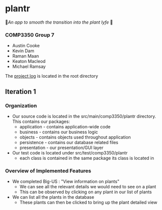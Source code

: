 # plantr 
:seedling:*An app to smooth the transition into the plant lyfe* :seedling:

### COMP3350 Group 7
+ Austin Cooke
+ Kevin Dam
+ Raman Maan
+ Keaton Macleod
+ Michael Ramsay

The [project log](group_log.md) is located in the root directory

## Iteration 1

### Organization
+ Our source code is located in the src/main/comp3350/plantr directory. This contains our packages: 
    + application - contains application-wide code
    + business - contains our business logic
    + objects - contains objects used throughout application
    + persistence - contains our database related files
    + presentation - our presentation/GUI layer
+ Our test code is located under src/test/comp3350/plantr
    + each class is contained in the same package its class is located in

### Overview of Implemented Features
+ We completed Big-US : "View information on plants"
    + We can see all the relevant details we would need to see on a plant
    + This can be observed by clicking on any plant in our list of plants
+ We can list all the plants in the database
    + These plants can then be clicked to bring up the plant detailed view
